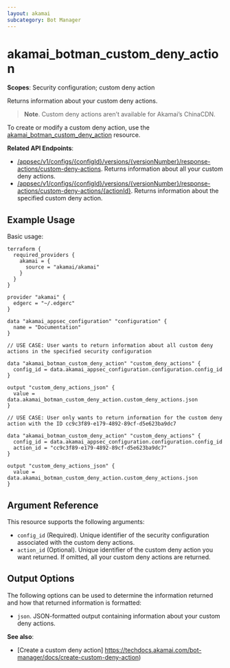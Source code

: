 ```yaml
---
layout: akamai
subcategory: Bot Manager
---
```


# akamai_botman_custom_deny_action

**Scopes**: Security configuration; custom deny action

Returns information about your custom deny actions. 

> **Note**. Custom deny actions aren’t available for Akamai’s ChinaCDN.

To create or modify a custom deny action, use the [akamai_botman_custom_deny_action](../resources/akamai_botman_custom_deny_action) resource.

**Related API Endpoints**:

- [/appsec/v1/configs/{configId}/versions/{versionNumber}/response-actions/custom-deny-actions](https://techdocs.akamai.com/bot-manager/reference/get-custom-deny-actions). Returns information about all your custom deny actions.
- [/appsec/v1/configs/{configId}/versions/{versionNumber}/response-actions/custom-deny-actions/{actionId}](https://techdocs.akamai.com/bot-manager/reference/get-custom-deny-action). Returns information about the specified custom deny action.

## Example Usage

Basic usage:

```
terraform {
  required_providers {
    akamai = {
      source = "akamai/akamai"
    }
  }
}

provider "akamai" {
  edgerc = "~/.edgerc"
}

data "akamai_appsec_configuration" "configuration" {
  name = "Documentation"
}

// USE CASE: User wants to return information about all custom deny actions in the specified security configuration

data "akamai_botman_custom_deny_action" "custom_deny_actions" {
  config_id = data.akamai_appsec_configuration.configuration.config_id
}

output "custom_deny_actions_json" {
  value = data.akamai_botman_custom_deny_action.custom_deny_actions.json
}

// USE CASE: User only wants to return information for the custom deny action with the ID cc9c3f89-e179-4892-89cf-d5e623ba9dc7

data "akamai_botman_custom_deny_action" "custom_deny_actions" {
  config_id = data.akamai_appsec_configuration.configuration.config_id
  action_id = "cc9c3f89-e179-4892-89cf-d5e623ba9dc7"
}

output "custom_deny_actions_json" {
  value = data.akamai_botman_custom_deny_action.custom_deny_actions.json
}
```

## Argument Reference

This resource supports the following arguments:

- `config_id` (Required). Unique identifier of the security configuration associated with the custom deny actions.
- `action_id` (Optional). Unique identifier of the custom deny action you want returned. If omitted, all your custom deny actions are returned.

## Output Options

The following options can be used to determine the information returned and how that returned information is formatted:

- `json`. JSON-formatted output containing information about your custom deny actions.

**See also**:

- [Create a custom deny action] https://techdocs.akamai.com/bot-manager/docs/create-custom-deny-action)
